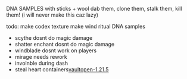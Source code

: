 



DNA SAMPLES with sticks + wool dab them, clone them, stalk them, kill them! (i will never make this caz lazy)



todo:
make codex texture
make wind ritual
DNA samples

- scythe dosnt do magic damage
- shatter enchant dosnt do magic damage
- windblade dosnt work on players
- mirage needs rework
- involnble during dash 
- steal heart containers[vaultopen-1.21.5](../../../../vaultopen-1.21.5)